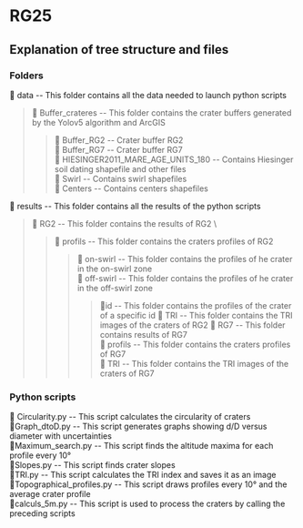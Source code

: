 # RG25

## Explanation of tree structure and files

### Folders
📁 data -- This folder contains all the data needed to launch python scripts
> 📁 Buffer_crateres -- This folder contains the crater buffers generated by the Yolov5 algorithm and ArcGIS
>> 📁 Buffer_RG2 -- Crater buffer RG2 \
>> 📁 Buffer_RG7 -- Crater buffer RG7 \
> 📁 HIESINGER2011_MARE_AGE_UNITS_180 -- Contains Hiesinger soil dating shapefile and other files \
> 📁 Swirl -- Contains swirl shapefiles \
> 📁 Centers -- Contains centers shapefiles

📁 results -- This folder contains all the results of the python scripts
> 📁 RG2 -- This folder contains the results of RG2 \
>> 📁 profils -- This folder contains the craters profiles of RG2
>>> 📁 on-swirl -- This folder contains the profiles of he crater in the on-swirl zone \
>>> 📁 off-swirl -- This folder contains the profiles of he crater in the off-swirl zone
>>>> 📁id -- This folder contains the profiles of the crater of a specific id
>> 📁 TRI -- This folder contains the TRI images of the craters of RG2
> 📁 RG7 -- This folder contains results of RG7 \
>> 📁 profils -- This folder contains the craters profiles of RG7\
>> 📁 TRI -- This folder contains the TRI images of the craters of RG7

### Python scripts
🐍 Circularity.py -- This script calculates the circularity of craters\
🐍Graph_dtoD.py -- This script generates graphs showing d/D versus diameter with uncertainties\
🐍Maximum_search.py -- This script finds the altitude maxima for each profile every 10°\
🐍Slopes.py -- This script finds crater slopes\
🐍TRI.py -- This script calculates the TRI index and saves it as an image\
🐍Topographical_profiles.py -- This script draws profiles every 10° and the average crater profile\
🐍calculs_5m.py -- This script is used to process the craters by calling the preceding scripts